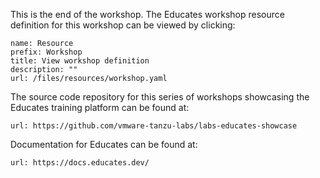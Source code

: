 This is the end of the workshop. The Educates workshop resource definition for
this workshop can be viewed by clicking:

```dashboard:create-dashboard
name: Resource
prefix: Workshop
title: View workshop definition
description: ""
url: /files/resources/workshop.yaml
```

The source code repository for this series of workshops showcasing the Educates
training platform can be found at:

```dashboard:open-url
url: https://github.com/vmware-tanzu-labs/labs-educates-showcase
```

Documentation for Educates can be found at:

```dashboard:open-url
url: https://docs.educates.dev/
```
